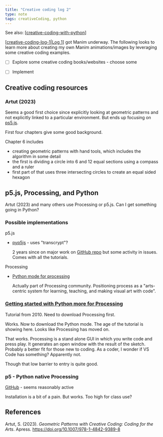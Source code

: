 ```yaml
---
title: "Creative coding log 2"
type: note
tags: creativeCoding, python
---
```


See also: [[creative-coding-with-python]]

[[creative-coding-log-1|Log 1]] got Manim underway. The following looks to learn more about creating my own Manim animations/images by leveraging some creative coding examples.

- [ ] Explore some creative coding books/websites - choose some
- [ ] Implement


## Creative coding resources

### Artut (2023)

Seems a good first choice since explicitly looking at geometric patterns and not explicitly linked to a particular environment. But ends up focusing on [ps5.js](https://p5js.org/).

First four chapters give some good background. 

Chapter 6 includes

- creating geometric patterns with hand tools, which includes the algorithm in some detail
- the first is dividing a circle into 6 and 12 equal sections using a compass and a ruler
- first part of that uses three intersecting circles to create an equal sided hexagon

## p5.js, Processing, and Python

Artut (2023) and many others use Processing or p5.js. Can I get something going in Python?

### Possible implementations

p5.js

- [pyp5js](https://berinhard.github.io/pyp5js/) - uses "transcrypt"?

    2 years since on major work on [GitHub repo](https://github.com/berinhard/pyp5js) but some activity in issues. Comes with all the tutorials.

Processing

- [Python mode for processing](https://py.processing.org/)

    Actually part of Processing community. Positioning process as a "arts-centric system for learning, teaching, and making visual art with code".

### [Getting started with Python more for Processing](https://py.processing.org/tutorials/gettingstarted/)

Tutorial from 2010. Need to download Processing first. 

Works. Now to download the Python mode. The age of the tutorial is showing here. Looks like Processing has moved on.

That works. Processing is a stand alone GUI in which you write code and press play. It generates an open window with the result of the sketch.  Probably a better fit for those new to coding. As a coder, I wonder if VS Code has something? Apparently not.

Though that low barrier to entry is quite good.

### p5 - Python native Processing

[GitHub](https://github.com/p5py/p5) - seems reasonably active

Installation is a bit of a pain. But works. Too high for class use?


## References

Artut, S. (2023). *Geometric Patterns with Creative Coding: Coding for the Arts*. Apress. <https://doi.org/10.1007/978-1-4842-9389-8>

[//begin]: # "Autogenerated link references for markdown compatibility"
[creative-coding-with-python]: ..%2Fcreative-coding-with-python "Creative coding experiments"
[creative-coding-log-1|Log 1]: creative-coding-log-1 "Creative coding log 2"
[//end]: # "Autogenerated link references"
